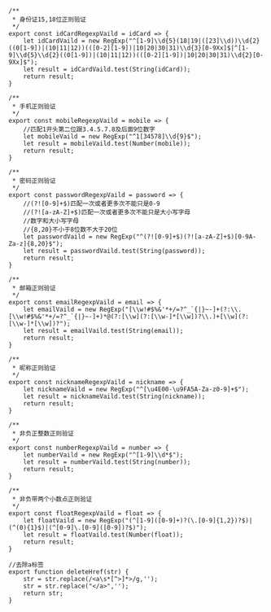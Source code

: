     /**
     * 身份证15,18位正则验证
     */
    export const idCardRegexpVaild = idCard => {
        let idCardVaild = new RegExp("^[1-9]\\d{5}(18|19|([23]\\d))\\d{2}((0[1-9])|(10|11|12))(([0-2][1-9])|10|20|30|31)\\d{3}[0-9Xx]$|^[1-9]\\d{5}\\d{2}((0[1-9])|(10|11|12))(([0-2][1-9])|10|20|30|31)\\d{2}[0-9Xx]$");
        let result = idCardVaild.test(String(idCard));
        return result;
    }

    /**
     * 手机正则验证
     */
    export const mobileRegexpVaild = mobile => {
        //匹配1开头第二位跟3.4.5.7.8及后面9位数字
        let mobileVaild = new RegExp("^1[34578]\\d{9}$");
        let result = mobileVaild.test(Number(mobile));
        return result;
    }

    /**
     * 密码正则验证
     */
    export const passwordRegexpVaild = password => {
        //(?![0-9]+$)匹配一次或者更多次不能只是0-9
        //(?![a-zA-Z]+$)匹配一次或者更多次不能只是大小写字母
        //数字和大小写字母
        //{8,20}不小于8位数不大于20位
        let passwordVaild = new RegExp("^(?![0-9]+$)(?![a-zA-Z]+$)[0-9A-Za-z]{8,20}$");
        let result = passwordVaild.test(String(password));
        return result;
    }

    /**
     * 邮箱正则验证
     */
    export const emailRegexpVaild = email => {
        let emailVaild = new RegExp("[\\w!#$%&'*+/=?^_`{|}~-]+(?:\\.[\\w!#$%&'*+/=?^_`{|}~-]+)*@(?:[\\w](?:[\\w-]*[\\w])?\\.)+[\\w](?:[\\w-]*[\\w])?");
        let result = emailVaild.test(String(email));
        return result;
    }

    /**
     * 昵称正则验证
     */
    export const nicknameRegexpVaild = nickname => {
        let nicknameVaild = new RegExp("^[\u4E00-\u9FA5A-Za-z0-9]+$");
        let result = nicknameVaild.test(String(nickname));
        return result;
    }

    /**
     * 非负正整数正则验证
     */
    export const numberRegexpVaild = number => {
        let numberVaild = new RegExp("^[1-9]\\d*$");
        let result = numberVaild.test(String(number));
        return result;
    }

    /**
     * 非负带两个小数点正则验证
     */
    export const floatRegexpVaild = float => {
        let floatVaild = new RegExp("(^[1-9]([0-9]+)?(\.[0-9]{1,2})?$)|(^(0){1}$)|(^[0-9]\.[0-9]([0-9])?$)");
        let result = floatVaild.test(Number(float));
        return result;
    }

    //去除a标签
    export function deleteHref(str) {
        str = str.replace(/<a\s*[^>]*>/g,'');
        str = str.replace("</a>",'');
        return str;
    }
